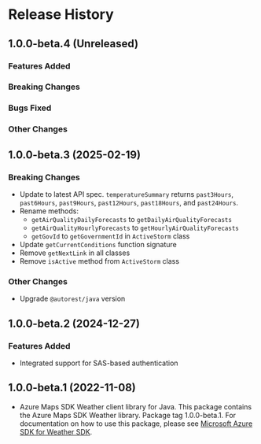 # Release History

## 1.0.0-beta.4 (Unreleased)

### Features Added

### Breaking Changes

### Bugs Fixed

### Other Changes

## 1.0.0-beta.3 (2025-02-19)

### Breaking Changes

- Update to latest API spec. `temperatureSummary` returns `past3Hours`, `past6Hours`, `past9Hours`, `past12Hours`, `past18Hours`, and `past24Hours`.
- Rename methods:
  - `getAirQualityDailyForecasts` to `getDailyAirQualityForecasts`
  - `getAirQualityHourlyForecasts` to `getHourlyAirQualityForecasts`
  - `getGovId` to `getGovernmentId` in `ActiveStorm` class
- Update `getCurrentConditions` function signature
- Remove `getNextLink` in all classes
- Remove `isActive` method from `ActiveStorm` class

### Other Changes

- Upgrade `@autorest/java` version

## 1.0.0-beta.2 (2024-12-27)

### Features Added

- Integrated support for SAS-based authentication

## 1.0.0-beta.1 (2022-11-08)

- Azure Maps SDK Weather client library for Java. This package contains the Azure Maps SDK Weather library. Package tag 1.0.0-beta.1. For documentation on how to use this package, please see [Microsoft Azure SDK for Weather SDK](https://docs.microsoft.com/rest/api/maps/weather).

